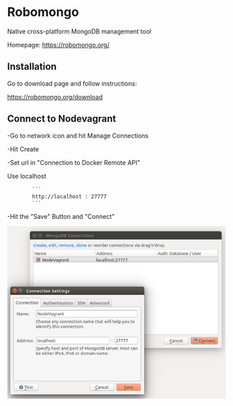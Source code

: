 # Robomongo

Native cross-platform MongoDB management tool

Homepage: https://robomongo.org/

## Installation

Go to download page and follow instructions:

https://robomongo.org/download

## Connect to Nodevagrant

-Go to network icon and hit Manage Connections

-Hit Create

-Set url in "Connection to Docker Remote API"

Use localhost

            ```
            http://localhost : 27777
            ```


-Hit the "Save" Button and "Connect"

![Connection panel](imgs/robomongo-connect.png)
